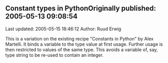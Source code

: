 ## Constant types in PythonOriginally published: 2005-05-13 09:08:54 
Last updated: 2005-05-15 18:46:12 
Author: Ruud Erwig 
 
This is a variation on the existing recipe "Constants in Python" by Alex Martelli. It binds a variable to the type value at first usage. Further usage is then restricted to values of the same type. This avoids a variable of, say, type string to be re-used to contain an integer.